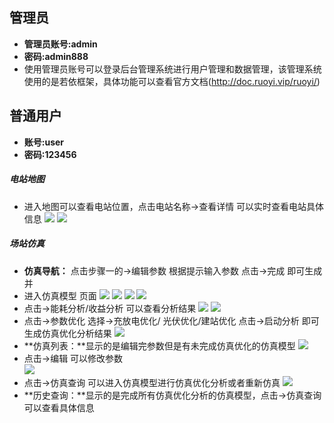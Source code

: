 ## 管理员
* **管理员账号:admin** 
* **密码:admin888**
* 使用管理员账号可以登录后台管理系统进行用户管理和数据管理，该管理系统使用的是若依框架，具体功能可以查看官方文档(http://doc.ruoyi.vip/ruoyi/)

## 普通用户
* **账号:user**
* **密码:123456**
##### 电站地图
* 进入地图可以查看电站位置，点击电站名称->查看详情 可以实时查看电站具体信息
![](/_media/6.png)
![](/_media/7.png)
##### 场站仿真
* **仿真导航：** 点击步骤一的->编辑参数 根据提示输入参数 点击->完成 即可生成并
* 进入仿真模型 页面
![](/_media/8.png)
![](/_media/9.png)
![](/_media/10.png)
![](/_media/11.png)  
* 点击->能耗分析/收益分析 可以查看分析结果
![](/_media/14.png)
![](/_media/15.png)  
* 点击->参数优化 选择->充放电优化/ 光伏优化/建站优化 点击->启动分析 即可生成仿真优化分析结果
![](/_media/16.png)
* **仿真列表：**显示的是编辑完参数但是有未完成仿真优化的仿真模型
![](/_media/12.png)
* 点击->编辑 可以修改参数   
![](/_media/13.png)
* 点击->仿真查询 可以进入仿真模型进行仿真优化分析或者重新仿真
![](/_media/17.png)
* **历史查询：**显示的是完成所有仿真优化分析的仿真模型，点击->仿真查询 可以查看具体信息